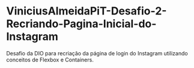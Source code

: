 # ViniciusAlmeidaPiT-Desafio-2-Recriando-Pagina-Inicial-do-Instagram
Desafio da DIO para recriação da página de login do Instagram utilizando conceitos de Flexbox e Containers.
